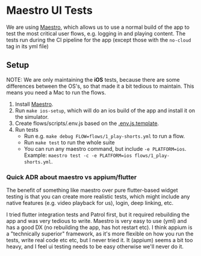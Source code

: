 # Maestro UI Tests

We are using [Maestro](https://maestro.mobile.dev/), which allows us to use a normal build of the app to test the most critical user flows, e.g. logging in and playing content.
The tests run during the CI pipeline for the app (except those with the `no-cloud` tag in its yml file)

## Setup

NOTE: We are only maintaining the **iOS** tests, because there are some differences between the OS's, so that made it a bit tedious to maintain.
This means you need a Mac to run the flows.

1. Install [Maestro](https://maestro.mobile.dev/getting-started/installing-maestro/).
2. Run `make ios-setup`, which will do an ios build of the app and install it on the simulator.
3. Create flows/scripts/.env.js based on the [.env.js.template](flows/scripts/.env.js.template).
4. Run tests
   - Run e.g. `make debug FLOW=flows/1_play-shorts.yml` to run a flow.
   - Run `make test` to run the whole suite
   - You can run any maestro command, but include `-e PLATFORM=ios`. Example: `maestro test -c -e PLATFORM=ios flows/1_play-shorts.yml`.

### Quick ADR about maestro vs appium/flutter

The benefit of something like maestro over pure flutter-based widget testing is that you can create more realistic tests, which might include any native features (e.g. video playback for us), login, deep linking, etc.

I tried flutter integration tests and Patrol first, but it required rebuilding the app and was very tedious to write.
Maestro is very easy to use (yml) and has a good DX (no rebuilding the app, has hot restart etc).
I think appium is a "technically superior" framework, as it's more flexible on how you run the tests, write real code etc etc, but I never tried it.
It (appium) seems a bit too heavy, and I feel ui testing needs to be easy otherwise we'll never do it.
